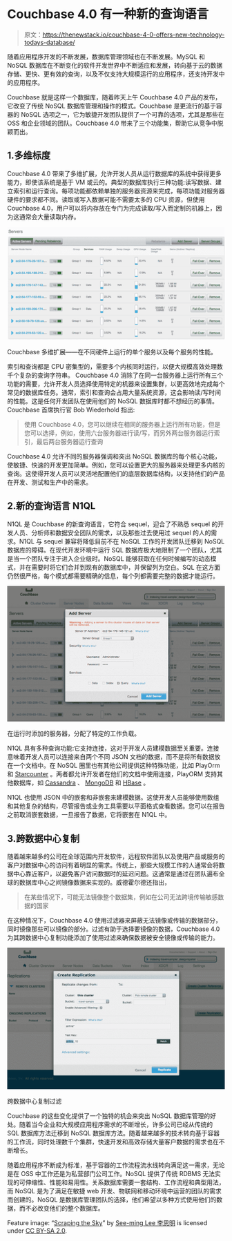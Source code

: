 # Couchbase 4.0 有一种新的查询语言

> 原文：<https://thenewstack.io/couchbase-4-0-offers-new-technology-todays-database/>

随着应用程序开发的不断发展，数据库管理领域也在不断发展。MySQL 和 NoSQL 数据库在不断变化的软件开发世界中不断适应和发展，转向基于云的数据存储、更快、更有效的查询，以及不仅支持大规模运行的应用程序，还支持开发中的应用程序。

Couchbase 就是这样一个数据库，随着昨天上午 Couchbase 4.0 产品的发布，它改变了传统 NoSQL 数据库管理和操作的模式。Couchbase 是更流行的基于容器的 NoSQL 选项之一，它为敏捷开发团队提供了一个可靠的选项，尤其是那些在 OSS 和企业领域的团队。Couchbase 4.0 带来了三个功能集，帮助它从竞争中脱颖而出。

## 1.多维标度

Couchbase 4.0 带来了多维扩展，允许开发人员从运行数据库的系统中获得更多能力，即使该系统是基于 VM 或云的。典型的数据库执行三种功能:读写数据、建立索引和运行查询。每项功能都依赖单独的服务器资源来完成，每项功能对服务器硬件的要求都不同。读取或写入数据可能不需要太多的 CPU 资源，但使用 Couchbase 4.0，用户可以将内存放在专门为完成读取/写入而定制的机器上，因为这通常会大量读取内存。

[![Pictured:  Couchbase Multi Dimensional Scaling - Individual services running on different hardware & the performance of each.](img/95099e38ec753d7ac76d815c9213dbc2.png)](https://thenewstack.io/wp-content/uploads/2015/10/Screen-Shot-2015-10-02-at-1.44.19-PM.png)

Couchbase 多维扩展——在不同硬件上运行的单个服务以及每个服务的性能。

索引和查询都是 CPU 密集型的，需要多个内核同时运行，以便大规模高效处理数千个复杂的查询字符串。 Couchbase 4.0 消除了在同一台服务器上运行所有三个功能的需要，允许开发人员选择使用特定的机器来设置集群，以更高效地完成每个常见的数据库任务。通常，索引和查询会占用大量系统资源，这会影响读/写时间的性能。这是任何开发团队在使用他们的 NoSQL 数据库时都不想经历的事情。Couchbase 首席执行官 Bob Wiederhold 指出:

> 使用 Couchbase 4.0，您可以继续在相同的服务器上运行所有功能，但是您可以选择，例如，使用六台服务器进行读/写，而另外两台服务器运行索引，最后两台服务器运行查询

Couchbase 4.0 允许不同的服务器强调和突出 NoSQL 数据库的每个核心功能，使敏捷、快速的开发更加简单。例如，您可以设置更大的服务器来处理更多内核的查询。这使得开发人员可以灵活地配置他们的底层数据库结构，以支持他们的产品在开发、测试和生产中的需求。

## 2.新的查询语言 N1QL

N1QL 是 Couchbase 的新查询语言，它符合 sequel，迎合了不熟悉 sequel 的开发人员、分析师和数据安全团队的需求，以及那些过去使用过 sequel 的人的需求。N1QL 与 sequel 兼容将降低目前不在 NoSQL 工作的开发团队迁移到 NoSQL 数据库的障碍。在现代开发环境中运行 SQL 数据库极大地限制了一个团队，尤其是当一个团队专注于进入企业级时。NoSQL 能够获取在任何时候编写的动态模式，并在需要时将它们合并到现有的数据库中，并保留列为空白。SQL 在这方面仍然很严格，每个模式都需要精确的信息，每个列都需要完整的数据才能运行。

[![Pictured: Server added at runtime with a specific workload assigned.](img/ab1b1ecaee77e3441fd032b1b9ead9e3.png)](https://thenewstack.io/wp-content/uploads/2015/10/Screen-Shot-2015-10-02-at-1.44.06-PM.png)

在运行时添加的服务器，分配了特定的工作负载。

N1QL 具有多种查询功能:它支持连接，这对于开发人员建模数据至关重要。连接意味着开发人员可以连接来自两个不同 JSON 文档的数据，而不是将所有数据放在一个文档中。在 NoSQL 圈里也有其他公司提供这种特殊功能，比如 PlayOrm 和 [Starcounter](http://www.starcounter.com/in-memory-application-platform/) 。两者都允许开发者在他们的文档中使用连接，PlayORM 支持其他数据库，如 [Cassandra](http://cassandra.apache.org/) 、 [MongoDB](https://www.mongodb.org/) 和 [HBase](http://hbase.apache.org/) 。

N1QL 也使用 JSON 中的嵌套和非嵌套来建模数据。这使开发人员能够使用数组和其他复杂的结构，尽管报告或业务工具需要以平面格式查看数据。您可以在报告之前取消嵌套数据，一旦报告了数据，它将嵌套在 N1QL 中。

## 3.跨数据中心复制

随着越来越多的公司在全球范围内开发软件，远程软件团队以及使用产品或服务的客户对数据中心的访问有着明显的需求。传统上，那些大规模工作的人通常会将数据中心靠近客户，以避免客户访问数据时的延迟问题。这通常是通过在团队遍布全球的数据库中心之间镜像数据来实现的。威德霍尔德还指出，

> 在某些情况下，可能无法镜像整个数据集，例如在公司无法跨境传输敏感数据的国家

在这种情况下，Couchbase 4.0 使用过滤器来屏蔽无法镜像或传输的数据部分，同时镜像那些可以镜像的部分。过滤有助于选择要镜像的数据，Couchbase 4.0 为其跨数据中心复制功能添加了使用过滤来确保数据被安全镜像或传输的能力。

[![Pictured: Cross Data Center Replication Filtering](img/54d0bc1d78f9563b1e2891647aa62639.png)](https://thenewstack.io/wp-content/uploads/2015/10/Screen-Shot-2015-10-02-at-1.43.33-PM.png)

跨数据中心复制过滤

Couchbase 的这些变化提供了一个独特的机会来突出 NoSQL 数据库管理的好处。随着当今企业和大规模应用程序需求的不断增长，许多公司已经从传统的 SQL 数据库方法迁移到 NoSQL 数据库方法。随着越来越多的技术转向基于容器的工作流，同时处理数千个集群，快速开发和高效存储大量客户数据的需求也在不断增长。

随着应用程序不断成为标准，基于容器的工作流程流水线转向满足这一需求，无论是在 OSS 中工作还是为私营部门公司工作。NoSQL 提供了传统 RDBMS 无法实现的可伸缩性、性能和易用性。关系数据库需要一套结构、工作流程和典型用法，而 NoSQL 是为了满足在敏捷 web 开发、物联网和移动环境中运营的团队的需求而创建的。NoSQL 是数据库管理团队的选择，他们希望以多种方式使用他们的数据，而不必改变他们的整个数据库。

Feature image: “[Scraping the Sky](https://www.flickr.com/photos/seeminglee/8720979546)” by [See-ming Lee 李思明](https://www.flickr.com/photos/seeminglee/) is licensed under [CC BY-SA 2.0](https://creativecommons.org/licenses/by-sa/2.0/).

<svg xmlns:xlink="http://www.w3.org/1999/xlink" viewBox="0 0 68 31" version="1.1"><title>Group</title> <desc>Created with Sketch.</desc></svg>